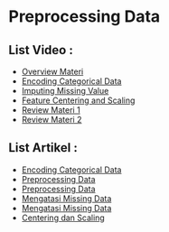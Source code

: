 <h1>Preprocessing Data</h1>

<h2>List Video :</h2>
<ul>
    <li><a href="https://youtu.be/yDW9M0-wIb4">Overview Materi</a></li>
    <li><a href="https://youtu.be/43CkjBxQO7Y">Encoding Categorical Data</a></li>
    <li><a href="https://youtu.be/SPHAXAs4XSk">Imputing Missing Value</a></li>
    <li><a href="https://youtu.be/cGeCTLnR0ZA">Feature Centering and Scaling</a></li>
    <li><a href="https://youtu.be/-Kb8elKKU3M">Review Materi 1</a></li>
    <li><a href="https://youtu.be/p3zb-8fbj7I">Review Materi 2</a></li>
</ul>

<h2>List Artikel :</h2>
<ul>
    <li><a href="https://medium.com/machine-learning-id/memproses-category-data-1515245c83e7">Encoding Categorical Data</a></li>
    <li><a href="https://hakim-azizul.com/proyek-machine-learning-dari-hulu-ke-hilir-end-to-end-part-5-mempersiapkan-data-untuk-algoritma-machine-learning-mengatasi-missing-values-dan-variabel-teks-kategori/">Preprocessing Data</a></li>
    <li><a href="https://medium.com/warung-pintar/beberapa-cara-untuk-preprocessing-data-dalam-machine-learning-13cef4294614">Preprocessing Data</a></li>
    <li><a href="https://hakim-azizul.com/scikit-learn-beragam-strategi-mengisi-missing-values/">Mengatasi Missing Data</a></li>
    <li><a href="https://medium.com/machine-learning-id/mengatasi-missing-data-dalam-dataset-cf5c7657dbf1">Mengatasi Missing Data</a></li>
    <li><a href="https://medium.com/machine-learning-id/melakukan-feature-scaling-pada-dataset-229531bb08de">Centering dan Scaling</a></li>
</ul>